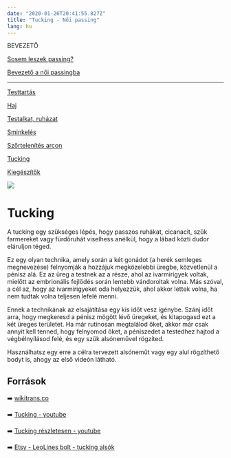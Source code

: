 ```yaml
---
date: "2020-01-26T20:41:55.827Z"
title: "Tucking - Női passing"
lang: hu
---
```


<div class="floating-columns">

<div class="floating-bar">

BEVEZETŐ

[Sosem leszek passing?](/#/entry?id=sosem-leszek-passing)

[Bevezető a női passingba](/#/entry?id=feminizalas-passing)

<hr />

[Testtartás](/#/entry?id=feminizalas-testtartas)

[Haj](/#/entry?id=feminizalas-haj)

[Testalkat, ruházat](/#/entry?id=feminizalas-testalkat)

[Sminkelés](/#/entry?id=feminizalas-sminkeles)

[Szőrtelenítés arcon](/#/entry?id=feminizalas-arc-szortelenites)

[Tucking](/#/entry?id=feminizalas-tucking)

[Kiegészítők](/#/entry?id=feminizalas-kiegeszitok)

</div>

<div class="wiki-content">

<div class="header-image"><img src="assets/images/undraw_ride_a_bicycle.svg" /></div>

# Tucking

A tucking egy szükséges lépés, hogy passzos ruhákat, cicanacit, szűk farmereket vagy fürdőruhát viselhess anélkül, hogy a lábad közti dudor eláruljon téged.

Ez egy olyan technika, amely során a két gonádot (a herék semleges megnevezése) felnyomják a hozzájuk megközelebbi üregbe, közvetlenül a pénisz alá. Ez az üreg a testnek az a része, ahol az ivarmirigyek voltak, mielőtt az embrionális fejlődés során lentebb vándoroltak volna. Más szóval, a cél az, hogy az ivarmirigyeket oda helyezzük, ahol akkor lettek volna, ha nem tudtak volna teljesen lefelé menni.

Ennek a technikának az elsajátítása egy kis időt vesz igénybe. Szánj időt arra, hogy megkeresd a pénisz mögött lévő üregeket, és kitapogasd ezt a két üreges területet. Ha már rutinosan megtalálod őket, akkor már csak annyit kell tenned, hogy felnyomod őket, a péniszedet a testedhez hajtod a végbélnyílásod felé, és egy szűk alsóneművel rögzíted.

Használhatsz egy erre a célra tervezett alsóneműt vagy egy alul rögzíthető bodyt is, ahogy az első videón látható.

## Források

➡️ [wikitrans.co](https://wikitrans.co)

➡️ [Tucking - youtube](https://www.youtube.com/watch?v=X3nj7wdK8Ys)

➡️ [Tucking részletesen - youtube](https://www.youtube.com/watch?v=RCAMDIXkxps)

➡️ [Etsy - LeoLines bolt - tucking alsók](https://www.etsy.com/shop/LeoLines)

</div>